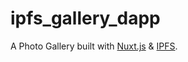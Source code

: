 # ipfs_gallery_dapp
A Photo Gallery built with [Nuxt.js](https://nuxtjs.org/) & [IPFS](https://ipfs.io/).
